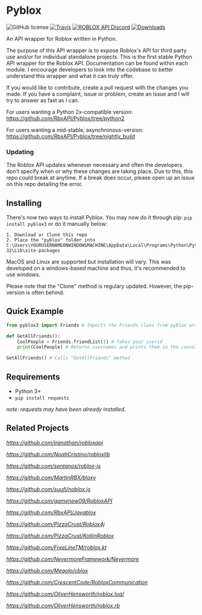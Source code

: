 # Pyblox

![GitHub license](https://img.shields.io/badge/license-MIT-blue.svg)
[![Travis](https://img.shields.io/travis/rust-lang/rust.svg)]()
[![ROBLOX API Discord](https://img.shields.io/badge/discord-roblox%20api%20chat-blue.svg)](https://discord.gg/EDXNdAT)
[![Downloads](http://pepy.tech/badge/pyblox3)](http://pepy.tech/project/pyblox3)

An API wrapper for Roblox written in Python.

The purpose of this API wrapper is to expose Roblox's API for third party use and/or for individual standalone projects.
This is the first stable Python API wrapper for the Roblox API. Documentation can be found within each module. I encourage
developers to look into the codebase to better understand this wrapper and what it can truly offer. 

If you would like to contribute, create a pull request with the changes you made. If you have a complaint, issue or problem, create an issue and I will try to answer as fast as I can. 

For users wanting a Python 2x-compatible version: https://github.com/RbxAPI/Pyblox/tree/python2

For users wanting a mid-stable, asynchronous-version: https://github.com/RbxAPI/Pyblox/tree/nightly_build
### Updating

The Roblox API updates whenever necessary and often the developers don't specify when or why these changes are taking place.
Due to this, this repo could break at anytime. If a break does occur, please open up an issue on this repo detailing the error.

## Installing
There's now two ways to install Pyblox. 
You may now do it through pip: 
``pip install pyblox3``
or do it manually below:
```
1. Download or Clone this repo
2. Place the "pyblox" folder into C:\Users\YOURUSERNAMEONWINDOWSMACHINE\AppData\Local\Programs\Python\Python35-32\Lib\site-packages
```
MacOS and Linux are supported but installation will vary.
This was developed on a windows-based machine and thus, it's recommended to use windows.

Please note that the "Clone" method is regulary updated. However, the pip-version is often behind.

## Quick Example

```py
from pyblox3 import Friends # Imports the Friends class from pyblox wrapper 

def GetAllFriends():
	CoolPeople = Friends.friendList(1) # Takes your userid
	print(CoolPeople) # Returns usernames and prints them in the console

GetAllFriends() # Calls "GetAllFriends" method
```

## Requirements

- Python 3+
- ``pip install requests``

*note: requests may have been already installed.*

## Related Projects
*https://github.com/iranathan/robloxapi*

*https://github.com/NoahCristino/robloxlib*

*https://github.com/sentanos/roblox-js*

*https://github.com/MartinRBX/bloxy*

*https://github.com/suufi/noblox.js*

*https://github.com/gamenew09/RobloxAPI*

*https://github.com/RbxAPI/Javablox*

*https://github.com/PizzaCrust/Roblox4j*

*https://github.com/PizzaCrust/KotlinRoblox*

*https://github.com/FreeLineTM/roblox.kt*

*https://github.com/NevermoreFramework/Nevermore*

*https://github.com/Meqolo/cblox*

*https://github.com/CrescentCode/RobloxCommunication*

*https://github.com/OliverHensworth/roblox.lua/*

*https://github.com/OliverHensworth/roblox.rb*
